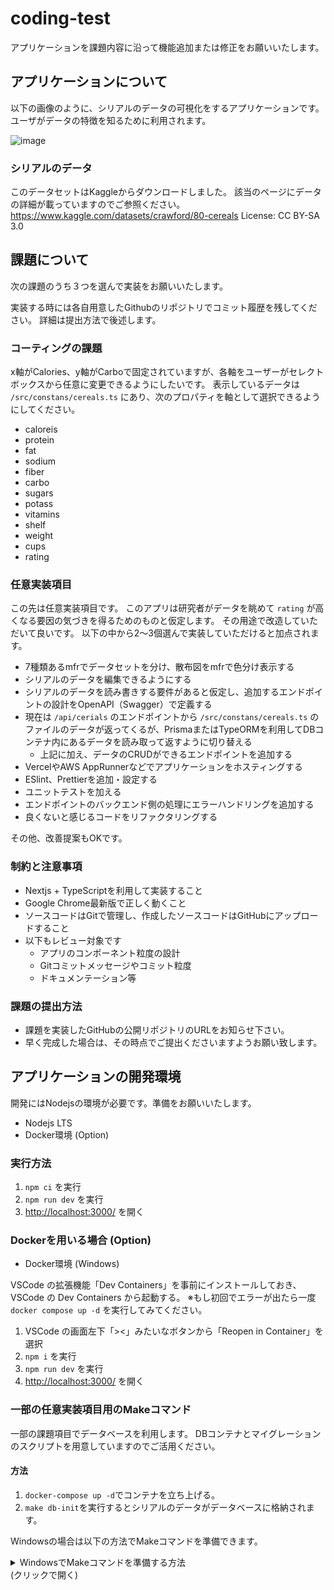 # coding-test

アプリケーションを課題内容に沿って機能追加または修正をお願いいたします。

## アプリケーションについて

以下の画像のように、シリアルのデータの可視化をするアプリケーションです。
ユーザがデータの特徴を知るために利用されます。

![image](https://user-images.githubusercontent.com/37053383/211444776-b74c6554-5249-42f9-8a32-1abd64f1e3c1.png)

### シリアルのデータ

このデータセットはKaggleからダウンロードしました。
該当のページにデータの詳細が載っていますのでご参照ください。
<https://www.kaggle.com/datasets/crawford/80-cereals>
License: CC BY-SA 3.0

## 課題について

次の課題のうち３つを選んで実装をお願いいたします。

実装する時には各自用意したGithubのリポジトリでコミット履歴を残してください。
詳細は提出方法で後述します。

### コーティングの課題

x軸がCalories、y軸がCarboで固定されていますが、各軸をユーザーがセレクトボックスから任意に変更できるようにしたいです。
表示しているデータは `/src/constans/cereals.ts` にあり、次のプロパティを軸として選択できるようにしてください。

- caloreis
- protein
- fat
- sodium
- fiber
- carbo
- sugars
- potass
- vitamins
- shelf
- weight
- cups
- rating

### 任意実装項目

この先は任意実装項目です。
このアプリは研究者がデータを眺めて `rating` が高くなる要因の気づきを得るためのものと仮定します。
その用途で改造していただいて良いです。
以下の中から2〜3個選んで実装していただけると加点されます。

- 7種類あるmfrでデータセットを分け、散布図をmfrで色分け表示する
- シリアルのデータを編集できるようにする
- シリアルのデータを読み書きする要件があると仮定し、追加するエンドポイントの設計をOpenAPI（Swagger）で定義する
- 現在は `/api/cerials` のエンドポイントから `/src/constans/cereals.ts` のファイルのデータが返ってくるが、PrismaまたはTypeORMを利用してDBコンテナ内にあるデータを読み取って返すように切り替える
  - 上記に加え、データのCRUDができるエンドポイントを追加する
- VercelやAWS AppRunnerなどでアプリケーションをホスティングする
- ESlint、Prettierを追加・設定する
- ユニットテストを加える
- エンドポイントのバックエンド側の処理にエラーハンドリングを追加する
- 良くないと感じるコードをリファクタリングする

その他、改善提案もOKです。

### 制約と注意事項

- Nextjs + TypeScriptを利用して実装すること
- Google Chrome最新版で正しく動くこと
- ソースコードはGitで管理し、作成したソースコードはGitHubにアップロードすること
- 以下もレビュー対象です
  - アプリのコンポーネント粒度の設計
  - Gitコミットメッセージやコミット粒度
  - ドキュメンテーション等

### 課題の提出方法

- 課題を実装したGitHubの公開リポジトリのURLをお知らせ下さい。
- 早く完成した場合は、その時点でご提出くださいますようお願い致します。

## アプリケーションの開発環境

開発にはNodejsの環境が必要です。準備をお願いいたします。

- Nodejs LTS
- Docker環境 (Option)

### 実行方法

1. `npm ci` を実行
2. `npm run dev` を実行
3. <http://localhost:3000/> を開く

### Dockerを用いる場合 (Option)

- Docker環境 (Windows)

VSCode の拡張機能「Dev Containers」を事前にインストールしておき、
VSCode の Dev Containers から起動する。
※もし初回でエラーが出たら一度 `docker compose up -d` を実行してみてください。

1. VSCode の画面左下「><」みたいなボタンから「Reopen in Container」を選択
1. `npm i` を実行
1. `npm run dev` を実行
1. <http://localhost:3000/> を開く

### 一部の任意実装項目用のMakeコマンド

一部の課題項目でデータベースを利用します。
DBコンテナとマイグレーションのスクリプトを用意していますのでご活用ください。

#### 方法

1. `docker-compose up -d`でコンテナを立ち上げる。
2. `make db-init`を実行するとシリアルのデータがデータベースに格納されます。

Windowsの場合は以下の方法でMakeコマンドを準備できます。

<details>
<summary>WindowsでMakeコマンドを準備する方法 <br> (クリックで開く)</summary>

Windows11で動作確認してます。

1. [Make for Windows](https://gnuwin32.sourceforge.net/packages/make.htm)からMakeのインストールファイルをダウンロードする。
![image](https://user-images.githubusercontent.com/37053383/211447419-739f556a-fd79-4a6e-888f-a11ead2f79a0.png)
2. ダウンロードしたファイルをインストールする
3. 環境変数にmake.exeのファイルパスを追加する。
   例：`C:\Program Files (x86)\GnuWin32\bin`

Makeインストールの方法は[こちら](https://camedphone.com/archives/1192)の記事が詳細で参考となります。

```sh
# PowerShellでの実行結果
PS C:\...\frontend-coding-test> make db-init
docker compose exec db psql -U postgres -d dms_coding_test -f /workspace/db/init.sqlCREATE TABLE
docker compose exec db psql -U postgres -d dms_coding_test -c "\COPY cereals FROM '/workspace/db/cereals.csv' DELIMITER ',' CSV HEADER;"
COPY 77
docker compose exec db psql -U postgres -d dms_coding_test -c "ALTER TABLE cereals ADD id serial PRIMARY KEY;"ALTER TABLE
```

</details>
